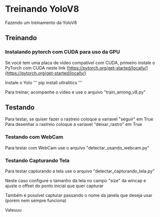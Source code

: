 # Treinando YoloV8
Fazendo um treinamento da YoloV8

## Treinando
### Instalando pytorch com CUDA para uso da GPU
Se você tem uma placa de vídeo compatível com CUDA, primeiro instale o PyTorch com CUDA neste link
[https://pytorch.org/get-started/locally/](https://pytorch.org/get-started/locally/)

Instale o Yolo
'''
pip install ultralitics
'''

Para treinar, acompanhe o vídeo e use o arquivo "train_among_v8.py"

## Testando
Para testar, se quiser fazer o rastreio coloque a variavel "seguir" em True
Para desenhar o rastreio coloque a variavel "deixar_rastro" em True

### Testando com WebCam
Para testar com WebCam use o arquivo "detectar_usando_webcam.py"

### Testando Capturando Tela
Para testar capturando a tela use o arquivo "detectar_capturando_tela.py"

Neste caso configure o tamanho da tela no campo "size" da wincap e ajuste o offset do ponto inicial que quer capturar

Também é possível capturar passando o nome da janela que deseja usar (porém nem sempre funciona)


Valeuuu
